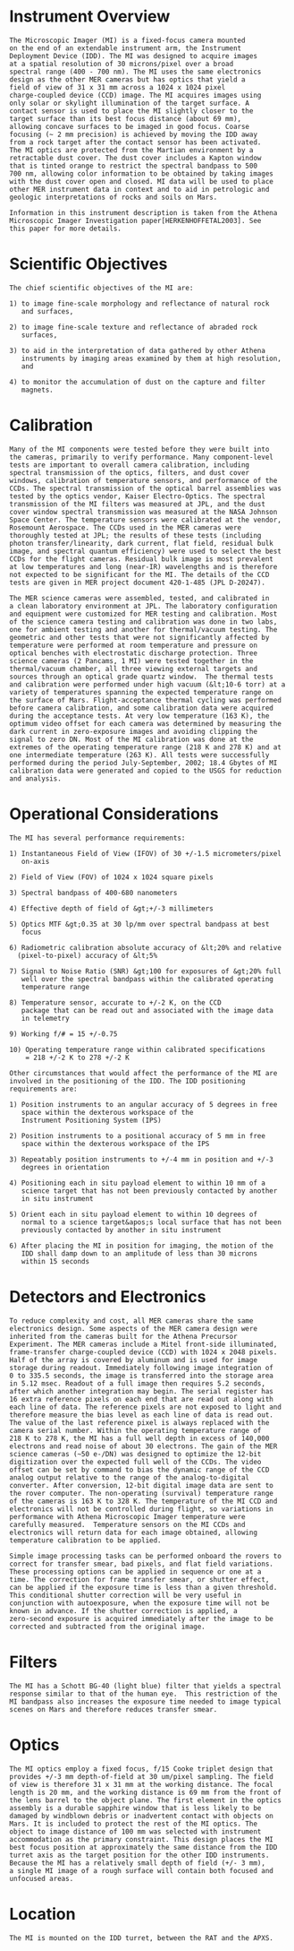 
  Instrument Overview
  ===================
    The Microscopic Imager (MI) is a fixed-focus camera mounted
    on the end of an extendable instrument arm, the Instrument
    Deployment Device (IDD). The MI was designed to acquire images
    at a spatial resolution of 30 microns/pixel over a broad
    spectral range (400 - 700 nm). The MI uses the same electronics
    design as the other MER cameras but has optics that yield a
    field of view of 31 x 31 mm across a 1024 x 1024 pixel
    charge-coupled device (CCD) image. The MI acquires images using
    only solar or skylight illumination of the target surface. A
    contact sensor is used to place the MI slightly closer to the
    target surface than its best focus distance (about 69 mm),
    allowing concave surfaces to be imaged in good focus. Coarse
    focusing (~ 2 mm precision) is achieved by moving the IDD away
    from a rock target after the contact sensor has been activated.
    The MI optics are protected from the Martian environment by a
    retractable dust cover. The dust cover includes a Kapton window
    that is tinted orange to restrict the spectral bandpass to 500
    700 nm, allowing color information to be obtained by taking images
    with the dust cover open and closed. MI data will be used to place
    other MER instrument data in context and to aid in petrologic and
    geologic interpretations of rocks and soils on Mars.
 
    Information in this instrument description is taken from the Athena
    Microscopic Imager Investigation paper[HERKENHOFFETAL2003]. See
    this paper for more details.
 
 
  Scientific Objectives
  =====================
    The chief scientific objectives of the MI are:
 
    1) to image fine-scale morphology and reflectance of natural rock
       and surfaces,
 
    2) to image fine-scale texture and reflectance of abraded rock
       surfaces,
 
    3) to aid in the interpretation of data gathered by other Athena
       instruments by imaging areas examined by them at high resolution,
       and
 
    4) to monitor the accumulation of dust on the capture and filter
       magnets.
 
 
  Calibration
  ===========
    Many of the MI components were tested before they were built into
    the cameras, primarily to verify performance. Many component-level
    tests are important to overall camera calibration, including
    spectral transmission of the optics, filters, and dust cover
    windows, calibration of temperature sensors, and performance of the
    CCDs. The spectral transmission of the optical barrel assemblies was
    tested by the optics vendor, Kaiser Electro-Optics. The spectral
    transmission of the MI filters was measured at JPL, and the dust
    cover window spectral transmission was measured at the NASA Johnson
    Space Center. The temperature sensors were calibrated at the vendor,
    Rosemount Aerospace. The CCDs used in the MER cameras were
    thoroughly tested at JPL; the results of these tests (including
    photon transfer/linearity, dark current, flat field, residual bulk
    image, and spectral quantum efficiency) were used to select the best
    CCDs for the flight cameras. Residual bulk image is most prevalent
    at low temperatures and long (near-IR) wavelengths and is therefore
    not expected to be significant for the MI. The details of the CCD
    tests are given in MER project document 420-1-485 (JPL D-20247).
 
    The MER science cameras were assembled, tested, and calibrated in
    a clean laboratory environment at JPL. The laboratory configuration
    and equipment were customized for MER testing and calibration. Most
    of the science camera testing and calibration was done in two labs,
    one for ambient testing and another for thermal/vacuum testing. The
    geometric and other tests that were not significantly affected by
    temperature were performed at room temperature and pressure on
    optical benches with electrostatic discharge protection. Three
    science cameras (2 Pancams, 1 MI) were tested together in the
    thermal/vacuum chamber, all three viewing external targets and
    sources through an optical grade quartz window.  The thermal tests
    and calibration were performed under high vacuum (&lt;10-6 torr) at a
    variety of temperatures spanning the expected temperature range on
    the surface of Mars. Flight-acceptance thermal cycling was performed
    before camera calibration, and some calibration data were acquired
    during the acceptance tests. At very low temperature (163 K), the
    optimum video offset for each camera was determined by measuring the
    dark current in zero-exposure images and avoiding clipping the
    signal to zero DN. Most of the MI calibration was done at the
    extremes of the operating temperature range (218 K and 278 K) and at
    one intermediate temperature (263 K). All tests were successfully
    performed during the period July-September, 2002; 18.4 Gbytes of MI
    calibration data were generated and copied to the USGS for reduction
    and analysis.
 
 
  Operational Considerations
  ==========================
    The MI has several performance requirements:
 
    1) Instantaneous Field of View (IFOV) of 30 +/-1.5 micrometers/pixel
       on-axis
 
    2) Field of View (FOV) of 1024 x 1024 square pixels
 
    3) Spectral bandpass of 400-680 nanometers
 
    4) Effective depth of field of &gt;+/-3 millimeters
 
    5) Optics MTF &gt;0.35 at 30 lp/mm over spectral bandpass at best
       focus
 
    6) Radiometric calibration absolute accuracy of &lt;20% and relative
      (pixel-to-pixel) accuracy of &lt;5%
 
    7) Signal to Noise Ratio (SNR) &gt;100 for exposures of &gt;20% full
       well over the spectral bandpass within the calibrated operating
       temperature range
 
    8) Temperature sensor, accurate to +/-2 K, on the CCD
       package that can be read out and associated with the image data
       in telemetry
 
    9) Working f/# = 15 +/-0.75
 
    10) Operating temperature range within calibrated specifications
        = 218 +/-2 K to 278 +/-2 K
 
    Other circumstances that would affect the performance of the MI are
    involved in the positioning of the IDD. The IDD positioning
    requirements are:
 
    1) Position instruments to an angular accuracy of 5 degrees in free
       space within the dexterous workspace of the
       Instrument Positioning System (IPS)
 
    2) Position instruments to a positional accuracy of 5 mm in free
       space within the dexterous workspace of the IPS
 
    3) Repeatably position instruments to +/-4 mm in position and +/-3
       degrees in orientation
 
    4) Positioning each in situ payload element to within 10 mm of a
       science target that has not been previously contacted by another
       in situ instrument
 
    5) Orient each in situ payload element to within 10 degrees of
       normal to a science target&apos;s local surface that has not been
       previously contacted by another in situ instrument
 
    6) After placing the MI in position for imaging, the motion of the
       IDD shall damp down to an amplitude of less than 30 microns
       within 15 seconds
 
 
  Detectors and Electronics
  =========================
    To reduce complexity and cost, all MER cameras share the same
    electronics design. Some aspects of the MER camera design were
    inherited from the cameras built for the Athena Precursor
    Experiment. The MER cameras include a Mitel front-side illuminated,
    frame-transfer charge-coupled device (CCD) with 1024 x 2048 pixels.
    Half of the array is covered by aluminum and is used for image
    storage during readout. Immediately following image integration of
    0 to 335.5 seconds, the image is transferred into the storage area
    in 5.12 msec. Readout of a full image then requires 5.2 seconds,
    after which another integration may begin. The serial register has
    16 extra reference pixels on each end that are read out along with
    each line of data. The reference pixels are not exposed to light and
    therefore measure the bias level as each line of data is read out.
    The value of the last reference pixel is always replaced with the
    camera serial number. Within the operating temperature range of
    218 K to 278 K, the MI has a full well depth in excess of 140,000
    electrons and read noise of about 30 electrons. The gain of the MER
    science cameras (~50 e-/DN) was designed to optimize the 12-bit
    digitization over the expected full well of the CCDs. The video
    offset can be set by command to bias the dynamic range of the CCD
    analog output relative to the range of the analog-to-digital
    converter. After conversion, 12-bit digital image data are sent to
    the rover computer. The non-operating (survival) temperature range
    of the cameras is 163 K to 328 K. The temperature of the MI CCD and
    electronics will not be controlled during flight, so variations in
    performance with Athena Microscopic Imager temperature were
    carefully measured.  Temperature sensors on the MI CCDs and
    electronics will return data for each image obtained, allowing
    temperature calibration to be applied.
 
    Simple image processing tasks can be performed onboard the rovers to
    correct for transfer smear, bad pixels, and flat field variations.
    These processing options can be applied in sequence or one at a
    time. The correction for frame transfer smear, or shutter effect,
    can be applied if the exposure time is less than a given threshold.
    This conditional shutter correction will be very useful in
    conjunction with autoexposure, when the exposure time will not be
    known in advance. If the shutter correction is applied, a
    zero-second exposure is acquired immediately after the image to be
    corrected and subtracted from the original image.
 
 
  Filters
  =======
    The MI has a Schott BG-40 (light blue) filter that yields a spectral
    response similar to that of the human eye.  This restriction of the
    MI bandpass also increases the exposure time needed to image typical
    scenes on Mars and therefore reduces transfer smear.
 
 
  Optics
  ======
    The MI optics employ a fixed focus, f/15 Cooke triplet design that
    provides +/-3 mm depth-of-field at 30 um/pixel sampling. The field
    of view is therefore 31 x 31 mm at the working distance. The focal
    length is 20 mm, and the working distance is 69 mm from the front of
    the lens barrel to the object plane. The first element in the optics
    assembly is a durable sapphire window that is less likely to be
    damaged by windblown debris or inadvertent contact with objects on
    Mars. It is included to protect the rest of the MI optics. The
    object to image distance of 100 mm was selected with instrument
    accommodation as the primary constraint. This design places the MI
    best focus position at approximately the same distance from the IDD
    turret axis as the target position for the other IDD instruments.
    Because the MI has a relatively small depth of field (+/- 3 mm),
    a single MI image of a rough surface will contain both focused and
    unfocused areas.
 
 
  Location
  ========
    The MI is mounted on the IDD turret, between the RAT and the APXS.

